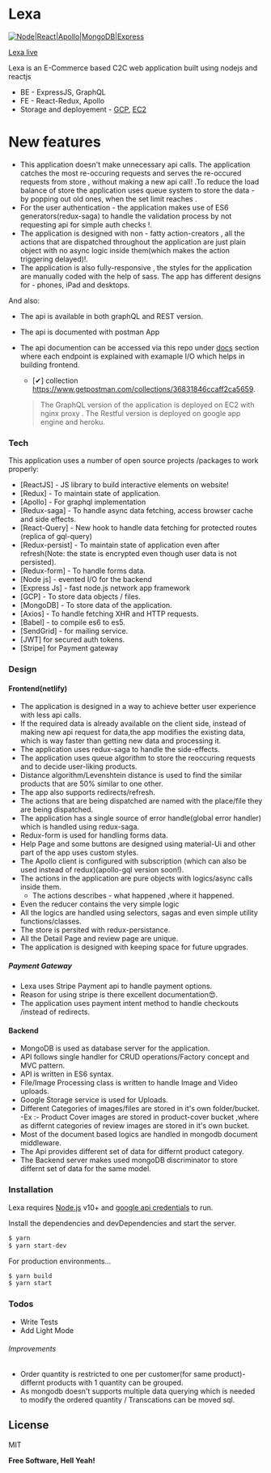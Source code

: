 # Lexa

[![Node|React|Apollo|MongoDB|Express](https://i.imgur.com/EaBcbef.jpg)]()

[Lexa live](https://lexa.netlify.app/)

Lexa is an E-Commerce based C2C web application built using nodejs and reactjs

- BE - ExpressJS, GraphQL
- FE - React-Redux, Apollo
- Storage and deployement - [GCP](https://lexa-api.uc.r.appspot.com/graphql), [EC2](http://ec2-13-233-48-194.ap-south-1.compute.amazonaws.com:4000/)

# New features

- This application doesn't make unnecessary api calls. The application catches the most re-occuring requests and serves the re-occured requests from store , without making a new api call! .To reduce the load balance of store the application uses queue system to store the data - by popping out old ones, when the set limit reaches .
- For the user authentication - the application makes use of ES6 generators(redux-saga) to handle the validation process by not requesting api for simple auth checks !.
- The application is designed with non - fatty action-creators , all the actions that are dispatched throughout the application are just plain object with no async logic inside them(which makes the action triggering delayed)!.
- The application is also fully-responsive , the styles for the application are manually coded with the help of sass. The app has different designs for - phones, iPad and desktops.

And also:

- The api is available in both graphQL and REST version.
- The api is documented with postman App
- The api documention can be accessed via this repo under [docs](https://explore.postman.com/praveenNagarajDev) section where each endpoint is explained with examaple I/O which helps in building frontend.

  - [✔] collection https://www.getpostman.com/collections/36831846ccaff2ca5659.

  > The GraphQL version of the application is deployed on EC2 with nginx proxy .
  > The Restful version is deployed on google app engine and heroku.

### Tech

This application uses a number of open source projects /packages to work properly:

- [ReactJS] - JS library to build interactive elements on website!
- [Redux] - To maintain state of application.
- [Apollo] - For graphql implementation
- [Redux-saga] - To handle async data fetching, access browser cache and side effects.
- [React-Query] - New hook to handle data fetching for protected routes (replica of gql-query)
- [Redux-persist] - To maintain state of application even after refresh(Note: the state is encrypted even though user data is not persisted).
- [Redux-form] - To handle forms data.
- [Node js] - evented I/O for the backend
- [Express Js] - fast node.js network app framework
- [GCP] - To store data objects / files.
- [MongoDB] - To store data of the application.
- [Axios] - To handle fetching XHR and HTTP requests.
- [Babel] - to compile es6 to es5.
- [SendGrid] - for mailing service.
- [JWT] for secured auth tokens.
- [Stripe] for Payment gateway

### Design

#### Frontend(netlify)

- The application is designed in a way to achieve better user experience with less api calls.
- If the required data is already available on the client side, instead of making new api request for data,the app modifies the existing data, which is way faster than getting new data and processing it.
- The application uses redux-saga to handle the side-effects.
- The application uses queue algorithm to store the reoccuring requests and to decide user-liking products.
- Distance algorithm/Levenshtein distance is used to find the similar products that are 50% similar to one other.
- The app also supports redirects/refresh.
- The actions that are being dispatched are named with the place/file they are being dispatched.
- The application has a single source of error handle(global error handler) which is handled using redux-saga.
- Redux-form is used for handling forms data.
- Help Page and some buttons are designed using material-Ui and other part of the app uses custom styles.
- The Apollo client is configured with subscription (which can also be used instead of redux)(apollo-gql version soon!).
- The actions in the application are pure objects with logics/async calls inside them.
  - The actions describes - what happened ,where it happened.
- Even the reducer contains the very simple logic
- All the logics are handled using selectors, sagas and even simple utility functions/classes.
- The store is persited with redux-persistance.
- All the Detail Page and review page are unique.
- The application is designed with keeping space for future upgrades.

##### Payment Gateway

- Lexa uses Stripe Payment api to handle payment options.
- Reason for using stripe is there excellent documentation😍.
- The application uses payment intent method to handle checkouts /instead of redirects.

#### Backend

- MongoDB is used as database server for the application.
- API follows single handler for CRUD operations/Factory concept and MVC pattern.
- API is written in ES6 syntax.
- File/Image Processing class is written to handle Image and Video uploads.
- Google Storage service is used for Uploads.
- Different Categories of images/files are stored in it's own folder/bucket.
  -Ex :- Product Cover images are stored in product-cover bucket ,where as differnt categories of review images are stored in it's own bucket.
- Most of the document based logics are handled in mongodb document middleware.
- The Api provides different set of data for differnt product category.
- The Backend server makes used mongoDB discriminator to store differnt set of data for the same model.

### Installation

Lexa requires [Node.js](https://nodejs.org/) v10+ and [google api credentials](https://console.cloud.google.com/) to run.

Install the dependencies and devDependencies and start the server.

```sh
$ yarn
$ yarn start-dev
```

For production environments...

```sh
$ yarn build
$ yarn start
```

### Todos

- Write Tests
- Add Light Mode

###### Improvements

- Order quantity is restricted to one per customer(for same product)- differnt products with 1 quantity can be grouped.
- As mongodb doesn't supports multiple data querying which is needed to modify the ordered quantity / Transcations can be moved sql.

## License

MIT

**Free Software, Hell Yeah!**

